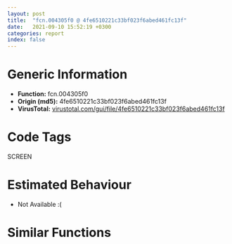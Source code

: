 ```yaml
---
layout: post
title:  "fcn.004305f0 @ 4fe6510221c33bf023f6abed461fc13f"
date:   2021-09-10 15:52:19 +0300
categories: report
index: false
---
```


# Generic Information
- **Function:** fcn.004305f0
- **Origin (md5):** 4fe6510221c33bf023f6abed461fc13f
- **VirusTotal:** [virustotal.com/gui/file/4fe6510221c33bf023f6abed461fc13f][virustotal_ref]

# Code Tags
<span class="tag" id="SCREEN">SCREEN</span>


# Estimated Behaviour
<ul><li class="bhv-desc" id="na">Not Available :(</li></ul>

# Similar Functions
<script type="text/javascript" src="https://www.gstatic.com/charts/loader.js"></script>
<script type="text/javascript">

    google.charts.load('current', {'packages':['corechart']});
    google.charts.setOnLoadCallback(drawChart);

    function drawChart() {
    var data = new google.visualization.DataTable();
        data.addColumn('number', 'X');
        data.addColumn('number', 'Y');
        data.addColumn({type: 'string', role: 'tooltip', 'p': {'html': true}});
        data.addColumn({'type': 'string', 'role': 'style'});
        
        data.addRows([
    [0, 0, '<b><a href="/report/fcn.004305f0@4fe6510221c33bf023f6abed461fc13f">fcn.004305f0</a><br>@4fe6510221c33bf023f6abed461fc13f</b><br>', 'point { fill-color: #e0440e; }'],

        ]);

    var options = {
        title: 'Similarity Plot',
        legend: 'none',
        colors: ['#dedbd9', '#e6693e', '#ec8f6e', '#f3b49f', '#f6c7b6'],
        tooltip: {isHtml: true, trigger: 'both'},
        explorer: {
        actions: ["dragToZoom", "rightClickToReset"],
        },
        chartArea: {
        width: '80%',
        height: '80%'
        },
        width: '100%',
        height: '100%'
    };

    var chart = new google.visualization.ScatterChart(document.getElementById('chart_div'));

    chart.draw(data, options);
    }
    
</script>


<div id="chart_div" style="width: 100%px; height: 100%;"></div>

# Disassembled Code
{% highlight nasm %}

sub esp, 0x208
push ebx
push ebp
xor ebx, ebx
push esi
push edi
mov edi, ecx
xor esi, esi
mov dword[esp+0x1c], edi
mov byte[esp+0x10], bl
mov byte[esp+0x11], bl
mov byte[esp+0x13], bl
mov byte[esp+0x12], bl
cmp byte[esp+0x234], bl
je off.b316
mov eax, dword[esp+0x220]
mov dword[esp+0x20], eax
cmp word[edi], si
je off.b263
push 0x3a
push edi
call fcn.0048db21
mov edx, eax
add esp, 8
mov dword[esp+0x28], edx
mov ecx, edi
movzx eax, word[ecx]
cmp eax, 0x20
je off.b101
cmp eax, 9
jne off.b106
add ecx, 2
jmp off.b88
mov ebp, ecx
cmp edx, esi
je off.b238
mov esi, edx
sub esi, edi
sar esi, 1
cmp esi, 0x20
jae off.b238
push esi
lea ecx, [esp+0x114]
push edi
push ecx
call fcn.0048fa44
xor edx, edx
add esp, 0xc
push edx
push 1
push edx
push edx
lea eax, [esp+0x120]
mov word[esp+esi*2+0x120], dx
call fcn.00473730
add esp, 0x10
test eax, eax
je off.b238
mov eax, dword[esp+0x28]
add eax, 2
mov dword[esp+0x1c], eax
call fcn.00409620
mov ebp, eax
cmp word[ebp], bx
jne off.b203
mov dword[esp+0x1c], ebp
lea esi, [esp+0x110]
call fcn.0040d260
mov ebx, eax
dec ebx
js off.b225
cmp ebx, 0xa
jl off.b238
mov eax, dword[esp+0x220]
push eax
jmp 0x4317ac
push 0x4a3164
push ebp
call fcn.0048cd49
add esp, 8
test eax, eax
jne off.b277
mov byte[esp+0x10], 1
xor esi, esi
imul ebx, ebx, 0x4c
add ebx, 0x4c6958
jmp off.b451
push str.Show
push ebp
call fcn.0048cd49
add esp, 8
test eax, eax
jne off.b261
imul ebx, ebx, 0x4c
xor esi, esi
mov byte[esp+0x11], 1
add ebx, 0x4c6958
jmp off.b451
mov edi, dword[esp+0x220]
push 0x3a
push edi
call fcn.0048db21
mov esi, eax
add esp, 8
test esi, esi
jne off.b344
mov esi, edi
jmp off.b400
mov eax, edi
call fcn.0040d200
test al, al
je off.b370
push 0x10
push 0
push edi
call fcn.0048e37b
add esp, 0xc
jmp off.b379
push edi
call fcn.0048dfe6
add esp, 4
lea ebx, [eax-1]
cmp ebx, 9
ja 0x4317ab
add esi, 2
lea ebx, [ebx]
movzx eax, word[esi]
cmp eax, 0x20
je off.b391
cmp eax, 9
je off.b391
push 0x4a3164
push esi
mov dword[esp+0x28], esi
call fcn.0048cd49
add esp, 8
test eax, eax
jne off.b529
mov byte[esp+0x10], 1
imul ebx, ebx, 0x4c
add ebx, 0x4c6660
xor esi, esi
mov edi, ebx
mov eax, dword[edi+0x20]
cmp eax, esi
je off.b474
push eax
call dword[sym.imp.USER32.dll_IsWindow]
test eax, eax
jne off.b474
mov dword[edi+0x20], esi
cmp byte[esp+0x11], 0
je off.b604
mov eax, dword[edi+0x20]
cmp eax, esi
je off.b511
push eax
call dword[sym.imp.USER32.dll_IsWindowVisible]
test eax, eax
jne off.b511
mov ecx, dword[edi+0x20]
push 4
push ecx
call dword[sym.imp.USER32.dll_ShowWindow]
mov eax, 1
pop edi
pop esi
pop ebp
pop ebx
add esp, 0x208
ret 0x1c
push str.Show
push esi
call fcn.0048cd49
add esp, 8
test eax, eax
jne off.b554
mov byte[esp+0x11], 1
jmp off.b440
push 0
push 1
push 0
push 1
mov eax, esi
call fcn.00473730
add esp, 0x10
test eax, eax
je off.b440
call fcn.0040d260
mov dword[esp+0x28], eax
mov byte[esp+0x13], 1
mov byte[esp+0x12], 1
jmp off.b440
cmp byte[esp+0x10], 0
jne off.b805
cmp dword[edi+0x20], esi
je off.b805
mov edx, dword[esp+0x1c]
cmp word[edx], si
jne off.b805
cmp byte[esp+0x12], 0
jne off.b658
mov ebp, dword[esp+0x20]
cmp word[ebp], si
jne off.b809
cmp byte[esp+0x234], 0
mov esi, dword[sym.imp.USER32.dll_SendMessageW]
jne off.b711
cmp byte[esp+0x13], 0
je off.b711
mov ecx, dword[esp+0x28]
cmp dword[edi+8], ecx
je off.b711
mov eax, dword[edi+0x2c]
mov dword[edi+8], ecx
test eax, eax
je off.b711
push 0
push ecx
push 0x402
push eax
call esi
mov ecx, dword[esp+0x228]
cmp word[ecx], 0
je off.b739
mov eax, dword[edi+0x30]
test eax, eax
je off.b739
push ecx
push 0
push 0xc
push eax
call esi
mov eax, dword[esp+0x224]
cmp word[eax], 0
je off.b763
push eax
mov eax, dword[edi+0x34]
push 0
push 0xc
push eax
call esi
mov eax, dword[esp+0x22c]
cmp word[eax], 0
je off.b787
mov ecx, dword[edi+0x20]
push eax
push ecx
call dword[sym.imp.USER32.dll_SetWindowTextW]
mov eax, 1
pop edi
pop esi
pop ebp
pop ebx
add esp, 0x208
ret 0x1c
mov ebp, dword[esp+0x20]
mov eax, dword[edi+0x20]
cmp eax, esi
je off.b823
push eax
call dword[sym.imp.USER32.dll_DestroyWindow]
mov eax, dword[edi+0x38]
mov ebx, dword[sym.imp.GDI32.dll_DeleteObject]
cmp eax, esi
je off.b839
push eax
call ebx
mov eax, dword[edi+0x3c]
cmp eax, esi
je off.b849
push eax
call ebx
mov eax, dword[edi+0x40]
cmp eax, esi
je off.b859
push eax
call ebx
mov eax, dword[edi+0x28]
cmp eax, esi
je off.b882
push eax
cmp dword[edi+0x24], esi
jne off.b876
call ebx
jmp off.b882
call dword[sym.imp.USER32.dll_DestroyIcon]
push 0x4c
push esi
push edi
call fcn.00495c20
add esp, 0xc
cmp byte[esp+0x10], 0
jne off.b511
mov edx, dword[esp+0x22c]
cmp word[edx], si
jne off.b949
mov eax, dword[0x4c90fc]
cmp eax, esi
je off.b938
mov dword[esp+0x22c], eax
cmp word[eax], si
jne off.b949
mov dword[esp+0x22c], 0x4ab02c
cmp byte[esp+0x234], 0
mov ebx, 0x80000000
mov eax, 0xff000000
mov byte[esp+0x12], 1
mov byte[esp+0x11], 1
mov byte[esp+0x10], 1
mov byte[esp+0x1b], 0
mov dword[esp+0x14], 0x88c00000
mov dword[esp+0x40], 8
mov dword[esp+0x4c], ebx
mov dword[esp+0x48], ebx
mov dword[esp+0x68], esi
mov dword[esp+0x50], esi
mov dword[esp+0x2c], esi
mov dword[esp+0x24], esi
mov dword[esp+0x58], esi
mov dword[esp+0x44], esi
mov dword[esp+0x7c], eax
mov dword[edi+0x44], eax
mov dword[edi+0x48], eax
mov dword[edi+4], ebx
je off.b1057
mov dword[edi], ebx
mov dword[edi+0x1c], ebx
jmp off.b1085
mov eax, dword[0x4c85d0]
push 0x60
push eax
push 0x12c
call dword[sym.imp.KERNEL32.dll_MulDiv]
mov dword[edi], eax
mov dword[edi+0x1c], 0x14
mov ecx, dword[esp+0x228]
mov dword[edi+0x18], ebx
cmp word[ecx], si
jne off.b1130
mov edx, dword[esp+0x224]
cmp word[edx], si
jne off.b1130
cmp byte[esp+0x234], 0
je off.b1130
mov dword[edi+0x10], esi
mov dword[edi+0xc], esi
jmp off.b1144
mov dword[edi+0xc], 0xa
mov dword[edi+0x10], 5
cmp word[ebp], si
je 0x430ea7
xor ebx, ebx
movzx esi, word[ebp]
test esi, 0xffffff80
jne off.b1186
push 2
push esi
call fcn.0048df9e
add esp, 8
cmp eax, ebx
je off.b1186
and esi, 0xffffffdf
movzx eax, si
add eax, 0xffffffbf
cmp eax, 0x19
ja case.0x430aa8.68
movzx eax, byte[eax+0x431804]
jmp dword[eax*4+0x4317cc]
and dword[esp+0x40], 0xfffffff7
jmp case.0x430aa8.68
movzx eax, word[ebp+2]
and dword[esp+0x14], 0xff3fffff
cmp eax, 0x31
jne 0x430ad7
or dword[esp+0x14], 0x800000
jmp case.0x430aa8.68
cmp eax, 0x32
jne case.0x430aa8.68
or dword[esp+0x14], 0x400000
jmp case.0x430aa8.68
cmp word[ebp+2], bx
je case.0x430aa8.68
mov ax, word[ebp+2]
add ebp, 2
call fcn.004095a0
movzx eax, ax
cmp eax, 0x42
je 0x430b2e
cmp eax, 0x54
je 0x430b2e
cmp eax, 0x57
je 0x430b2e
cmp word[ebp], 0x30
setne byte[esp+0x10]
cmp word[ebp+2], 0x30
setne byte[esp+0x11]
jmp case.0x430aa8.70
push 0x1f
lea ecx, [ebp+2]
push ecx
lea edx, [esp+0xd8]
push edx
call fcn.0048fa44
xor eax, eax
mov word[esp+0x11a], ax
add esp, 0xc
mov ebx, 0x4a352c
lea eax, [esp+0xd0]
call fcn.004095d0
test eax, eax
je 0x430b68
xor ecx, ecx
mov word[eax], cx
lea esi, [esp+0xd0]
call fcn.00474a80
mov esi, eax
cmp esi, 0xffffffff
jne 0x430bc0
lea eax, [esp+0xd0]
lea edx, [eax+2]
mov cx, word[eax]
add eax, 2
test cx, cx
jne 0x430b85
sub eax, edx
sar eax, 1
cmp eax, 6
jbe 0x430ba3
xor edx, edx
mov word[esp+0xdc], dx
push 0x10
lea eax, [esp+0xd4]
push 0
push eax
call fcn.0048e37b
add esp, 0xc
mov ecx, eax
call fcn.0042f740
mov esi, eax
mov ax, word[ebp]
call fcn.004095a0
movzx eax, ax
cmp eax, 0x42
je 0x430bef
cmp eax, 0x54
je 0x430bea
cmp eax, 0x57
jne 0x430bf3
push esi
mov dword[edi+0x44], esi
call dword[sym.imp.GDI32.dll_CreateSolidBrush]
mov dword[edi+0x40], eax
jmp 0x430bf3
mov dword[edi+0x48], esi
jmp 0x430bf3
mov dword[esp+0x7c], esi
lea eax, [esp+0xd0]
lea edx, [eax+2]
lea ecx, [ecx]
mov cx, word[eax]
add eax, 2
test cx, cx
jne 0x430c00
sub eax, edx
sar eax, 1
lea ebp, [ebp+eax*2]
xor ebx, ebx
cmp word[ebp+2], bx
je case.0x430aa8.68
mov ax, word[ebp+2]
add ebp, 2
call fcn.004095a0
movzx eax, ax
cmp eax, 0x4d
je 0x430c5d
cmp eax, 0x53
jne case.0x430aa8.68
lea ecx, [ebp+2]
push ecx
call fcn.0048dfe6
add esp, 4
mov dword[esp+0x24], eax
cmp eax, ebx
jge case.0x430aa8.68
mov dword[esp+0x24], ebx
jmp case.0x430aa8.68
lea edx, [ebp+2]
push edx
call fcn.0048dfe6
add esp, 4
mov dword[esp+0x2c], eax
cmp eax, ebx
jge case.0x430aa8.68
mov dword[esp+0x2c], ebx
jmp case.0x430aa8.68
movzx eax, word[ebp+2]
and dword[esp+0x14], 0xf7ffffff
cmp eax, 0x31
jne 0x430c97
or dword[esp+0x14], 0x40000
cmp eax, 0x32
jne case.0x430aa8.68
or dword[esp+0x14], 0xf0000
jmp case.0x430aa8.68
lea eax, [ebp+2]
push eax
call fcn.0048dfe6
mov dword[esp+0x2c], eax
mov byte[esp+0x17], 1
jmp 0x430e92
cmp word[ebp+2], bx
je case.0x430aa8.68
add ebp, 2
mov esi, ebp
call fcn.0040d260
lea ecx, [ebp+2]
push 0x2d
push ecx
mov dword[esp+0x70], eax
call fcn.0048db21
add esp, 8
cmp eax, ebx
je case.0x430aa8.68
mov ebp, eax
cmp word[eax+2], bx
je case.0x430aa8.68
lea ebp, [eax+2]
mov esi, ebp
call fcn.0040d260
mov dword[esp+0x50], eax
jmp case.0x430aa8.68
mov byte[esp+0x12], 0
jmp case.0x430aa8.68
cmp word[ebp+2], bx
je case.0x430aa8.68
mov ax, word[ebp+2]
add ebp, 2
call fcn.004095a0
movzx eax, ax
cmp eax, 0x4d
je 0x430d8f
cmp eax, 0x53
je 0x430d6e
push ebp
call fcn.0048dfe6
add esp, 4
cmp byte[esp+0x234], 0
mov dword[edi], eax
jne case.0x430aa8.68
mov edx, dword[0x4c85d0]
push 0x60
push edx
push eax
call dword[sym.imp.KERNEL32.dll_MulDiv]
mov dword[edi], eax
jmp case.0x430aa8.68
lea eax, [ebp+2]
push eax
call fcn.0048dfe6
add esp, 4
mov dword[esp+0x44], eax
cmp eax, ebx
jge case.0x430aa8.68
mov dword[esp+0x44], ebx
jmp case.0x430aa8.68
lea ecx, [ebp+2]
push ecx
call fcn.0048dfe6
add esp, 4
mov dword[esp+0x58], eax
cmp eax, ebx
jge case.0x430aa8.68
mov dword[esp+0x58], ebx
jmp case.0x430aa8.68
push 4
push str.Hide
push ebp
call fcn.0048d597
add esp, 0xc
test eax, eax
jne 0x430dd1
mov byte[esp+0x1b], 1
add ebp, 6
jmp case.0x430aa8.68
lea edx, [ebp+2]
push edx
call fcn.0048dfe6
add esp, 4
cmp byte[esp+0x234], 0
mov dword[edi+4], eax
jne case.0x430aa8.68
mov ecx, dword[0x4c85d0]
push 0x60
push ecx
push eax
call dword[sym.imp.KERNEL32.dll_MulDiv]
mov dword[edi+4], eax
jmp case.0x430aa8.68
lea edx, [ebp+2]
push edx
call fcn.0048dfe6
mov dword[esp+0x50], eax
jmp 0x430e92
lea eax, [ebp+2]
push eax
call fcn.0048dfe6
mov dword[esp+0x4c], eax
jmp 0x430e92
cmp word[ebp+2], bx
je case.0x430aa8.68
mov ax, word[ebp+2]
add ebp, 2
call fcn.004095a0
movzx eax, ax
add eax, 0xffffffbe
cmp eax, 0x17
ja case.0x430aa8.68
movzx ecx, byte[eax+0x431834]
jmp dword[ecx*4+0x431820]
lea edx, [ebp+2]
push edx
call fcn.0048dfe6
mov dword[edi+0x1c], eax
jmp 0x430e92
cmp byte[esp+0x234], 0
je case.0x430aa8.68
lea eax, [ebp+2]
push eax
call fcn.0048dfe6
mov dword[edi+0x18], eax
jmp 0x430e92
lea ecx, [ebp+2]
push ecx
call fcn.0048dfe6
mov dword[edi+0xc], eax
jmp 0x430e92
lea edx, [ebp+2]
push edx
call fcn.0048dfe6
mov dword[edi+0x10], eax
add esp, 4
add ebp, 2
cmp word[ebp], bx
jne off.b1156
mov ebx, 0x80000000
xor ebp, ebp
push ebp
push ebp
push ebp
push str.DISPLAY
call dword[sym.imp.GDI32.dll_CreateDCW]
mov esi, eax
push 0x5a
push esi
mov dword[esp+0x5c], esi
call dword[sym.imp.GDI32.dll_GetDeviceCaps]
push 0x11
mov dword[esp+0x64], eax
call dword[sym.imp.GDI32.dll_GetStockObject]
push eax
push esi
mov dword[esp+0x28], eax
call dword[sym.imp.GDI32.dll_SelectObject]
mov dword[esp+0x90], eax
lea eax, [esp+0x150]
push eax
push 0x40
push esi
call dword[sym.imp.GDI32.dll_GetTextFaceW]
lea ecx, [esp+0x1dc]
push ecx
push esi
call dword[sym.imp.GDI32.dll_GetTextMetricsW]
mov eax, dword[edi+0x1c]
mov edx, dword[esp+0x1dc]
mov dword[esp+0x5c], edx
cmp eax, 1
jge 0x430f28
cmp eax, ebx
je 0x430f28
mov ecx, dword[edi+0x18]
cmp ecx, 1
jge 0x430f28
cmp ecx, ebx
jne 0x430f31
cmp eax, ebp
je 0x430f31
cmp dword[edi+0x18], ebp
jne 0x430f37
mov dword[edi+0x18], ebp
mov dword[edi+0x1c], ebp
cmp byte[esp+0x234], 0
je 0x4310d7
mov esi, dword[esp+0x1c]
cmp word[esi], bp
je 0x4310d7
cmp dword[edi+0x1c], ebp
je 0x4310d7
xor bl, bl
lea ebp, [edi+0x24]
mov ecx, dword[edi+0x1c]
mov edx, dword[edi+0x18]
mov eax, ecx
sub eax, 0x80000000
neg eax
sbb eax, eax
and eax, ecx
mov ecx, edx
sub ecx, 0x80000000
neg ecx
push 0
sbb ecx, ecx
and ecx, edx
mov byte[esp+0x20], bl
mov edx, dword[esp+0x20]
push edx
push 0
push ebp
push eax
push ecx
push esi
call fcn.00474f00
add esp, 0x1c
mov dword[edi+0x28], eax
test eax, eax
jne 0x430fad
test bl, bl
jne 0x4310d7
mov bl, 1
jmp 0x430f60
cmp dword[edi+0x1c], 0
jl 0x430fbd
cmp dword[edi+0x18], 0
jge 0x4310d7
cmp dword[ebp], 0
je 0x430fe1
lea ecx, [esp+0xbc]
push ecx
push eax
call dword[sym.imp.USER32.dll_GetIconInfo]
test eax, eax
je 0x4310d7
mov eax, dword[esp+0xcc]
test eax, eax
je 0x4310d7
lea edx, [esp+0xa4]
push edx
push 0x18
push eax
call dword[sym.imp.GDI32.dll_GetObjectW]
test eax, eax
je 0x4310b7
mov eax, dword[edi+0x1c]
mov dword[esp+0x64], eax
cmp eax, 0xffffffff
jne 0x431049
mov ecx, dword[edi+0x18]
mov dword[esp+0x1c], ecx
test ecx, ecx
jle 0x431049
cmp dword[esp+0xa8], 0
je 0x4310a4
fild dword[esp+0xac]
fidiv dword[esp+0xa8]
fimul dword[esp+0x1c]
fadd qword[0x4bd488]
call fcn.0049b670
mov dword[edi+0x1c], eax
jmp 0x4310a4
mov ecx, dword[edi+0x18]
cmp ecx, 0xffffffff
jne 0x431081
test eax, eax
jle 0x431081
cmp dword[esp+0xac], 0
je 0x4310a4
fild dword[esp+0xa8]
fidiv dword[esp+0xac]
fimul dword[esp+0x64]
fadd qword[0x4bd488]
call fcn.0049b670
mov dword[edi+0x18], eax
jmp 0x4310a4
cmp eax, 0x80000000
jne 0x431092
mov eax, dword[esp+0xac]
mov dword[edi+0x1c], eax
cmp ecx, 0x80000000
jne 0x4310a4
mov ecx, dword[esp+0xa8]
mov dword[edi+0x18], ecx
cmp dword[edi], 0x80000000
jne 0x4310b7
mov edx, dword[edi+0xc]
mov eax, dword[edi+0x18]
lea ecx, [eax+edx*2]
mov dword[edi], ecx
cmp dword[ebp], 1
jne 0x4310d7
mov edx, dword[esp+0xcc]
mov esi, dword[sym.imp.GDI32.dll_DeleteObject]
push edx
call esi
mov eax, dword[esp+0xc8]
push eax
call esi
cmp dword[edi], 0x80000000
jne 0x4310f5
mov ecx, dword[0x4c85d0]
push 0x60
push ecx
push 0x12c
call dword[sym.imp.KERNEL32.dll_MulDiv]
mov dword[edi], eax
cmp dword[edi+0x1c], 0x80000000
jne 0x431105
mov dword[edi+0x1c], 0
mov eax, dword[edi+4]
cmp eax, 0x80000000
jne 0x431114
mov eax, 0x1f4
mov edx, dword[edi]
push eax
push edx
push 0
push 0
lea eax, [esp+0x40]
push eax
call dword[sym.imp.USER32.dll_SetRect]
mov ecx, dword[esp+0x228]
cmp word[ecx], 0
mov ebp, dword[sym.imp.GDI32.dll_CreateFontW]
je 0x43126a
mov edx, dword[esp+0x230]
cmp word[edx], 0
mov ebx, edx
jne 0x431154
lea ebx, [esp+0x150]
mov esi, dword[esp+0x58]
test esi, esi
jne 0x431161
mov esi, 0x258
cmp dword[esp+0x2c], 0
je 0x43117e
mov eax, dword[esp+0x60]
mov ecx, dword[esp+0x2c]
push 0x48
push eax
push ecx
call dword[sym.imp.KERNEL32.dll_MulDiv]
neg eax
jmp 0x43118d
fild dword[esp+0x5c]
fmul qword[0x4bd4c8]
call fcn.0049b670
push ebx
push 0
push 2
push 0
push 4
push 1
push 0
push 0
push 0
push esi
push 0
push 0
push 0
push eax
call ebp
mov dword[edi+0x38], eax
test eax, eax
jne 0x43120a
mov esi, dword[esp+0x58]
test esi, esi
jne 0x4311bc
mov esi, 0x258
mov eax, dword[esp+0x2c]
test eax, eax
je 0x4311d6
mov edx, dword[esp+0x60]
push 0x48
push edx
push eax
call dword[sym.imp.KERNEL32.dll_MulDiv]
neg eax
jmp 0x4311e5
fild dword[esp+0x5c]
fmul qword[0x4bd4c8]
call fcn.0049b670
lea ecx, [esp+0x150]
push ecx
push 0
push 2
push 0
push 4
push 1
push 0
push 0
push 0
push esi
push 0
push 0
push 0
push eax
call ebp
mov dword[edi+0x38], eax
mov eax, dword[edi+0x38]
test eax, eax
jne 0x431215
mov eax, dword[esp+0x20]
mov esi, dword[esp+0x54]
push eax
push esi
call dword[sym.imp.GDI32.dll_SelectObject]
mov eax, dword[esp+0x3c]
mov ecx, dword[esp+0x30]
mov edx, dword[esp+0x34]
mov dword[esp+0x6c], ecx
mov dword[esp+0x78], eax
mov eax, dword[edi+0xc]
mov dword[esp+0x70], edx
mov edx, dword[esp+0x38]
add ecx, eax
push 0x450
mov dword[esp+0x70], ecx
sub edx, eax
lea ecx, [esp+0x70]
push ecx
mov dword[esp+0x7c], edx
mov edx, dword[esp+0x230]
push 0xffffffffffffffff
push edx
push esi
call dword[sym.imp.USER32.dll_DrawTextW]
mov dword[edi+0x14], eax
cmp dword[esp+0x24], 0
mov eax, dword[esp+0x230]
mov esi, dword[esp+0x44]
jne 0x431288
test esi, esi
jne 0x431288
test eax, eax
je 0x43130a
cmp word[eax], 0
jne 0x431295
lea eax, [esp+0x150]
push eax
push 0
push 2
push 0
mov ebx, dword[esp+0x70]
mov eax, dword[esp+0x34]
push 4
push 1
push 0
push 0
push 0
push esi
push 0
push 0
push 0
push 0x48
push ebx
push eax
call dword[sym.imp.KERNEL32.dll_MulDiv]
neg eax
push eax
call ebp
mov dword[edi+0x3c], eax
test eax, eax
jne 0x43130a
cmp dword[esp+0x24], eax
jne 0x4312d5
test esi, esi
je 0x43130a
mov edx, dword[esp+0x24]
lea ecx, [esp+0x150]
push ecx
push 0
push 2
push 0
push 4
push 1
push 0
push 0
push 0
push esi
push 0
push 0
push 0
push 0x48
push ebx
push edx
call dword[sym.imp.KERNEL32.dll_MulDiv]
neg eax
push eax
call ebp
mov dword[edi+0x3c], eax
mov ecx, dword[edi+0x14]
test ecx, ecx
je 0x431318
mov eax, dword[edi+0x10]
add eax, ecx
jmp 0x43131a
xor eax, eax
mov ecx, dword[edi+0x10]
mov edx, dword[edi+0x1c]
lea esi, [eax+ecx]
mov eax, edx
neg eax
sbb eax, eax
and eax, ecx
mov dword[esp+0x64], esi
add esi, eax
add esi, edx
cmp dword[edi+4], 0x80000000
mov dword[esp+0x5c], esi
jne 0x4313cd
mov ebp, dword[esp+0x224]
cmp word[ebp], 0
je 0x4313b9
mov eax, dword[edi+0x3c]
test eax, eax
jne 0x43135d
mov eax, dword[esp+0x20]
mov ebx, dword[esp+0x54]
push eax
push ebx
call dword[sym.imp.GDI32.dll_SelectObject]
mov eax, dword[esp+0x34]
mov ecx, dword[esp+0x30]
mov edx, dword[esp+0x38]
mov dword[esp+0x70], eax
mov eax, dword[esp+0x3c]
mov dword[esp+0x6c], ecx
mov dword[esp+0x78], eax
mov eax, dword[edi+0xc]
add ecx, eax
push 0x410
mov dword[esp+0x70], ecx
lea ecx, [esp+0x70]
push ecx
push 0xffffffffffffffff
push ebp
sub edx, eax
push ebx
mov dword[esp+0x88], edx
call dword[sym.imp.USER32.dll_DrawTextW]
add eax, dword[edi+0x10]
add eax, esi
mov dword[edi+4], eax
mov dword[esp+0x3c], eax
jmp 0x4313d1
mov ebx, dword[esp+0x54]
xor eax, eax
mov eax, dword[edi+0x10]
add eax, esi
mov dword[edi+4], eax
mov dword[esp+0x3c], eax
jmp 0x4313d1
mov ebx, dword[esp+0x54]
mov eax, dword[esp+0x90]
push eax
push ebx
call dword[sym.imp.GDI32.dll_SelectObject]
push ebx
call dword[sym.imp.GDI32.dll_DeleteDC]
test eax, eax
jne 0x4313fa
xor eax, eax
pop edi
pop esi
pop ebp
pop ebx
add esp, 0x208
ret 0x1c
mov edx, dword[esp+0x34]
mov ecx, dword[esp+0x30]
mov eax, dword[esp+0x38]
mov dword[esp+0x84], edx
mov edx, dword[esp+0x40]
push edx
mov dword[esp+0x84], ecx
mov ecx, dword[esp+0x40]
mov dword[esp+0x8c], eax
mov eax, dword[esp+0x18]
push 0
mov dword[esp+0x94], ecx
push eax
lea ecx, [esp+0x8c]
push ecx
call dword[sym.imp.USER32.dll_AdjustWindowRectEx]
mov esi, dword[esp+0x88]
mov ebp, dword[esp+0x8c]
sub esi, dword[esp+0x80]
sub ebp, dword[esp+0x84]
push 0
lea edx, [esp+0x98]
push edx
push 0
push 0x30
call dword[sym.imp.USER32.dll_SystemParametersInfoW]
mov eax, dword[esp+0x9c]
mov ebx, dword[esp+0x94]
mov ecx, dword[esp+0xa0]
sub ecx, dword[esp+0x98]
sub eax, ebx
cmp esi, eax
jle 0x431494
mov esi, eax
cmp ebp, ecx
jle 0x43149a
mov ebp, ecx
cmp dword[esp+0x4c], 0x80000000
jne 0x4314b1
sub eax, esi
cdq
sub eax, edx
sar eax, 1
add eax, ebx
mov dword[esp+0x4c], eax
cmp dword[esp+0x48], 0x80000000
jne 0x4314cf
mov eax, ecx
sub eax, ebp
cdq
sub eax, edx
sar eax, 1
add eax, dword[esp+0x98]
mov dword[esp+0x48], eax
mov ebx, dword[0x4c28ec]
add ebx, 0x4c
call fcn.0045bc60
test eax, eax
je 0x4314ee
mov eax, dword[0x4c28ec]
mov ecx, dword[eax+0x4c]
mov eax, dword[ecx+4]
jmp 0x4314f0
xor eax, eax
mov bl, byte[esp+0x12]
test bl, bl
je 0x431503
test eax, eax
jne 0x431505
mov eax, dword[0x4c64b8]
jmp 0x431505
xor eax, eax
mov edx, dword[0x4c64b0]
mov ecx, dword[esp+0x4c]
push 0
push edx
mov edx, dword[esp+0x234]
push 0
push eax
mov eax, dword[esp+0x58]
push ebp
push esi
mov esi, dword[esp+0x2c]
push eax
mov eax, dword[esp+0x5c]
push ecx
push esi
push edx
push str.AutoHotkey2
push eax
call dword[sym.imp.USER32.dll_CreateWindowExW]
mov dword[edi+0x20], eax
test eax, eax
je 0x4313eb
mov ebp, dword[sym.imp.USER32.dll_SendMessageW]
mov edx, esi
and edx, 0x80000
jne 0x431559
test bl, bl
jne 0x431598
mov esi, dword[0x4c914c]
test esi, esi
je 0x43156b
mov ecx, dword[0x4c9150]
jmp 0x431577
mov esi, dword[0x4c51f8]
mov ecx, dword[0x4c51fc]
test edx, edx
je 0x431586
push ecx
push 0
push 0x80
push eax
call ebp
test bl, bl
jne 0x431598
mov ecx, dword[edi+0x20]
push esi
push 1
push 0x80
push ecx
call ebp
mov eax, dword[edi+0x20]
lea edx, [esp+0x30]
push edx
push eax
call dword[sym.imp.USER32.dll_GetClientRect]
mov ecx, dword[esp+0x38]
mov edx, dword[edi+0xc]
mov eax, dword[esp+0x3c]
mov dword[edi], ecx
lea esi, [edx+edx]
sub ecx, esi
mov ebx, ecx
mov ecx, dword[esp+0x228]
mov dword[edi+4], eax
cmp word[ecx], 0
je 0x43161b
mov eax, dword[0x4c64b0]
push 0
push eax
mov eax, dword[edi+0x20]
push 0
push eax
mov eax, dword[edi+0x14]
push eax
mov eax, dword[edi+0x10]
push ebx
push eax
push edx
xor edx, edx
cmp byte[esp+0x31], dl
setne dl
or edx, 0x50000080
push edx
push ecx
push str.static
push 0
call dword[sym.imp.USER32.dll_CreateWindowExW]
mov ecx, dword[edi+0x38]
mov dword[edi+0x30], eax
test ecx, ecx
jne 0x43160f
mov ecx, dword[esp+0x20]
push 1
push ecx
push 0x30
push eax
call ebp
mov eax, dword[esp+0x3c]
cmp byte[esp+0x234], 0
jne 0x431728
mov ecx, dword[edi+0x1c]
test ecx, ecx
jle 0x431728
mov eax, dword[edi+0x20]
mov edx, dword[edi+0xc]
push 0
push 0
push 0
push eax
push ecx
mov ecx, dword[esp+0x78]
push ebx
push ecx
push edx
push 0x50000001
push 0
push str.msctls_progress32
push 0x200
call dword[sym.imp.USER32.dll_CreateWindowExW]
mov dword[edi+0x2c], eax
test eax, eax
je 0x431724
mov edx, dword[esp+0x68]
test edx, edx
jne 0x43167d
mov ecx, dword[esp+0x50]
test ecx, ecx
je 0x4316b9
jmp 0x43168e
cmp edx, 0xffffffff
jle 0x4316ab
cmp edx, 0x10000
jge 0x4316ab
mov ecx, dword[esp+0x50]
cmp ecx, 0xffff
ja 0x4316af
movzx ecx, cx
movzx edx, dx
shl ecx, 0x10
or ecx, edx
push ecx
push 0
push 0x401
jmp 0x4316b6
mov ecx, dword[esp+0x50]
push ecx
push edx
push 0x406
push eax
call ebp
mov esi, dword[esp+0x7c]
cmp esi, 0xff000000
je 0x4316df
mov eax, dword[edi+0x2c]
push eax
call fcn.00475af0
mov ecx, dword[edi+0x2c]
add esp, 4
push esi
push 0
push 0x409
push ecx
call ebp
mov eax, dword[edi+0x44]
cmp eax, 0xff000000
je 0x4316f7
mov edx, dword[edi+0x2c]
push eax
push 0
push 0x2001
push edx
call ebp
cmp byte[esp+0x13], 0
push 0
je 0x431712
mov esi, dword[esp+0x2c]
mov eax, dword[edi+0x2c]
push esi
push 0x402
push eax
call ebp
jmp 0x431721
mov ecx, dword[edi+0x2c]
push 0
push 0x408
push ecx
call ebp
mov esi, eax
mov dword[edi+8], esi
mov eax, dword[esp+0x3c]
mov edx, dword[0x4c64b0]
sub eax, dword[esp+0x34]
mov ecx, dword[edi+0x20]
push 0
push edx
mov edx, dword[edi+0xc]
push 0
push ecx
mov ecx, dword[esp+0x6c]
sub eax, ecx
push eax
xor eax, eax
cmp byte[esp+0x24], al
push ebx
setne al
push ecx
mov ecx, dword[esp+0x240]
push edx
or eax, 0x50000080
push eax
push ecx
push str.static
push 0
call dword[sym.imp.USER32.dll_CreateWindowExW]
mov dword[edi+0x34], eax
test eax, eax
je 0x431786
mov ecx, dword[edi+0x3c]
test ecx, ecx
jne 0x43177e
mov ecx, dword[esp+0x20]
push 1
push ecx
push 0x30
push eax
call ebp
cmp byte[esp+0x1b], 0
jne 0x431799
mov edx, dword[edi+0x20]
push 4
push edx
call dword[sym.imp.USER32.dll_ShowWindow]
mov eax, 1
pop edi
pop esi
pop ebp
pop ebx
add esp, 0x208
ret 0x1c
push edi
mov ecx, dword[esp+0x220]
push 0
push str.Max_window_number_is_10.
call fcn.0042df10
pop edi
pop esi
pop ebp
pop ebx
add esp, 0x208
ret 0x1c

{% endhighlight %}

[virustotal_ref]: https://www.virustotal.com/gui/file/4fe6510221c33bf023f6abed461fc13f